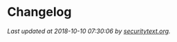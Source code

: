 # Changelog

_Last updated at 2018-10-10 07:30:06 by [securitytext.org](https://securitytext.org)._
